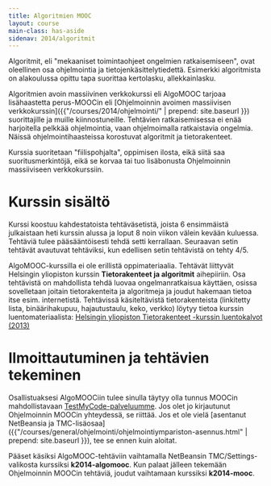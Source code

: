 ```yaml
---
title: Algoritmien MOOC
layout: course
main-class: has-aside
sidenav: 2014/algoritmit
---
```

Algoritmit, eli "mekaaniset toimintaohjeet ongelmien ratkaisemiseen", ovat oleellinen osa ohjelmointia ja tietojenkäsittelytiedettä. Esimerkki algoritmista on alakoulussa opittu tapa suorittaa kertolasku, allekkainlasku.

Algoritmien avoin massiivinen verkkokurssi eli AlgoMOOC tarjoaa lisähaastetta perus-MOOCin eli [Ohjelmoinnin avoimen massiivisen verkkokurssin]({{"/courses/2014/ohjelmointi/" | prepend: site.baseurl }}) suorittajille ja muille kiinnostuneille. Tehtävien ratkaisemisessa ei enää harjoitella pelkkää ohjelmointia, vaan ohjelmoimalla ratkaistavia ongelmia. Näissä ohjelmointihaasteissa korostuvat algoritmit ja tietorakenteet.

Kurssia suoritetaan "fiilispohjalta", oppimisen ilosta, eikä siitä saa suoritusmerkintöjä, eikä se korvaa tai tuo lisäbonusta Ohjelmoinnin massiiviseen verkkokurssiin.

# Kurssin sisältö

Kurssi koostuu kahdestatoista tehtäväsetistä, joista 6 ensimmäistä julkaistaan heti kurssin alussa  ja loput 8 noin viikon välein kevään kuluessa. Tehtäviä tulee pääsääntöisesti tehdä setti kerrallaan. Seuraavan setin tehtävät avautuvat tehtäviksi, kun edellisen setin tehtävistä on tehty 4/5.

AlgoMOOC-kurssilla ei ole erillistä oppimateriaalia. Tehtävät liittyvät Helsingin yliopiston kurssin **Tietorakenteet ja algoritmit** aihepiiriin. Osa tehtävistä on mahdollista tehdä luovaa ongelmanratkaisua käyttäen, osissa sovelletaan joitain tietorakenteita ja algoritmeja ja joudut hakemaan tietoa itse esim. internetistä. Tehtävissä käsiteltävistä tietorakenteista (linkitetty lista, binäärihakupuu, hajautustaulu, keko, verkko) löytyy tietoa kurssin luentomateriaalista: [Helsingin yliopiston Tietorakenteet -kurssin luentokalvot (2013)](http://www.cs.helsinki.fi/u/floreen/tira2014/tira.pdf)

# Ilmoittautuminen ja tehtävien tekeminen

Osallistuaksesi AlgoMOOCiin tulee sinulla täytyy olla tunnus MOOCin mahdollistavaan [TestMyCode-palveluumme](http://tmc.mooc.fi/mooc). Jos olet jo kirjautunut Ohjelmoinnin MOOCin yhteydessä, se riittää. Jos et ole vielä [asentanut NetBeansia ja TMC-lisäosaa]({{"/courses/general/ohjelmointi/ohjelmointiympariston-asennus.html" | prepend: site.baseurl }}), tee se ennen kuin aloitat.

Pääset käsiksi AlgoMOOC-tehtäviin vaihtamalla NetBeansin TMC/Settings-valikosta kurssiksi **k2014-algomooc**. Kun palaat jälleen tekemään Ohjelmoinnin MOOCin tehtäviä, joudut vaihtamaan kurssiksi **k2014-mooc**.